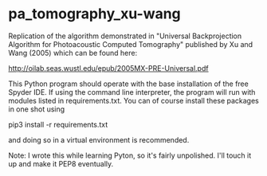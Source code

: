 # pa_tomography_xu-wang
Replication of the algorithm demonstrated in "Universal Backprojection Algorithm for Photoacoustic Computed Tomography" published by Xu and Wang (2005) which can be found here:

http://oilab.seas.wustl.edu/epub/2005MX-PRE-Universal.pdf

This Python program should operate with the base installation of the free Spyder IDE. If using the command line interpreter, the program will run with modules listed in requirements.txt. You can of course install these packages in one shot using 

pip3 install -r requirements.txt

and doing so in a virtual environment is recommended.

Note: I wrote this while learning Pyton, so it's fairly unpolished. I'll touch it up and make it PEP8 eventually.
